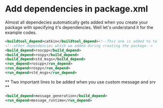 # Add dependencies in package.xml
Almost all dependecies automatically gets added when you create your package with specifying it's dependencies. Well let's understand it for the example codes.
```xml
<buildtool_depend>catkin</buildtool_depend><!--This one is added to tell about the build tool in our case it is catkin-->
<!--other dependencies which we added during creating the package-->
<build_depend>roscpp</build_depend>
<build_depend>rospy</build_depend>
<build_depend>std_msgs</build_depend>
<run_depend>roscpp</run_depend>
<run_depend>rospy</run_depend>
<run_depend>std_msgs</run_depend>
```
** Two important lines to be added when you use custom message and srv **
```xml
<build_depend>message_generation</build_depend>
<run_depend>message_runtime</run_depend>
```

